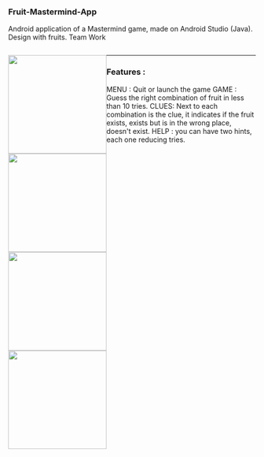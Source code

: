 ### Fruit-Mastermind-App ###

Android application of a Mastermind game, made on Android Studio (Java). 
Design with fruits.
Team Work

<section style="display: flex; justify-content: center;">

<img src="https://user-images.githubusercontent.com/73224206/135481212-1199edc6-512e-4058-9414-bd93e2937a53.png" width="200" > <img src="https://user-images.githubusercontent.com/73224206/135480602-2807f80b-291e-476a-af6c-5783b5f0f77f.png" width="200" > <img src="https://user-images.githubusercontent.com/73224206/135480672-7af978ba-aa20-4308-a8f6-4a93f2164811.png" width="200" > <img src="https://user-images.githubusercontent.com/73224206/135480681-1268171d-8f7d-4e87-a5c9-3d1b53a9429c.png" width="200" >

<section/>
<hr />

 # Features :
 
MENU : Quit or launch the game
GAME : Guess the right combination of fruit in less than 10 tries.
CLUES: Next to each combination is the clue, it indicates if the fruit exists, exists but is in the wrong place, doesn't exist.
HELP : you can have two hints, each one reducing tries. 




